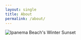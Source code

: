 ```yaml
---
layout: single
title: About
permalink: /about/
---
```



![Ipanema Beach's Winter Sunset](hsantanna88.github.io/assets/images/ipanema.jpg)

